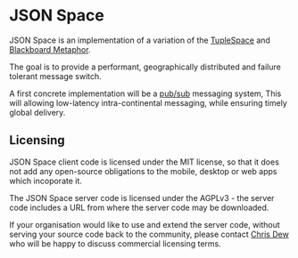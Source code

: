 JSON Space
==========

JSON Space is an implementation of a variation of the [TupleSpace](http://c2.com/cgi/wiki?TupleSpace) and [Blackboard Metaphor](https://en.wikipedia.org/wiki/Blackboard_system#Metaphor).

The goal is to provide a performant, geographically distributed and failure tolerant message switch.

A first concrete implementation will be a [pub/sub](https://en.wikipedia.org/wiki/Publish%E2%80%93subscribe_pattern) messaging system,  This will allowing low-latency intra-continental messaging, while ensuring timely global delivery. 


Licensing
---------

JSON Space client code is licensed under the MIT license, so that it does not add any open-source obligations to the mobile, desktop or web apps which incoporate it.

The JSON Space server code is licensed under the AGPLv3 - the server code includes a URL from where the server code may be downloaded.

If your organisation would like to use and extend the server code, without serving your source code back to the community, please contact [Chris Dew](chris.dew@barricane.com) who will be happy to discuss commercial licensing terms. 
 
